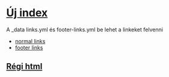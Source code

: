 # [Új index](https://bamazon.github.io/)

A _data links.yml és footer-links.yml be lehet a linkeket felvenni

- [normal links](/_data/links.yml)
- [footer links](/_data/footer-links.yml)

## [Régi html](https://bamazon.github.io/old.html)
